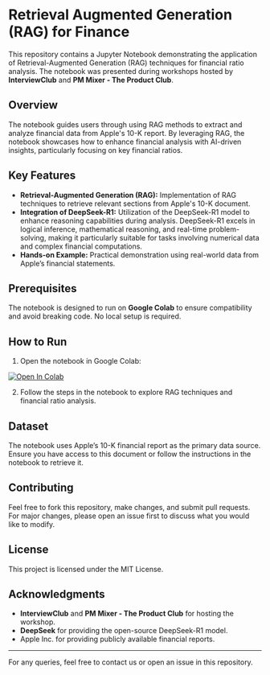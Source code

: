 # Retrieval Augmented Generation (RAG) for Finance

This repository contains a Jupyter Notebook demonstrating the application of Retrieval-Augmented Generation (RAG) techniques for financial ratio analysis. The notebook was presented during workshops hosted by **InterviewClub** and **PM Mixer - The Product Club**.

## Overview

The notebook guides users through using RAG methods to extract and analyze financial data from Apple's 10-K report. By leveraging RAG, the notebook showcases how to enhance financial analysis with AI-driven insights, particularly focusing on key financial ratios.

## Key Features

- **Retrieval-Augmented Generation (RAG):** Implementation of RAG techniques to retrieve relevant sections from Apple's 10-K document.
- **Integration of DeepSeek-R1:** Utilization of the DeepSeek-R1 model to enhance reasoning capabilities during analysis. DeepSeek-R1 excels in logical inference, mathematical reasoning, and real-time problem-solving, making it particularly suitable for tasks involving numerical data and complex financial computations.
- **Hands-on Example:** Practical demonstration using real-world data from Apple’s financial statements.

## Prerequisites

The notebook is designed to run on **Google Colab** to ensure compatibility and avoid breaking code. No local setup is required.

## How to Run

1. Open the notebook in Google Colab:

[![Open In Colab](https://colab.research.google.com/assets/colab-badge.svg)](https://colab.research.google.com/drive/1uJQ9eEIMQF3qAn1X2QSC9D9ey8kCrcxL?usp=drive_link)

2. Follow the steps in the notebook to explore RAG techniques and financial ratio analysis.

## Dataset

The notebook uses Apple’s 10-K financial report as the primary data source. Ensure you have access to this document or follow the instructions in the notebook to retrieve it.

## Contributing

Feel free to fork this repository, make changes, and submit pull requests. For major changes, please open an issue first to discuss what you would like to modify.

## License

This project is licensed under the MIT License.

## Acknowledgments

- **InterviewClub** and **PM Mixer - The Product Club** for hosting the workshop.
- **DeepSeek** for providing the open-source DeepSeek-R1 model.
- Apple Inc. for providing publicly available financial reports.

---

For any queries, feel free to contact us or open an issue in this repository.
